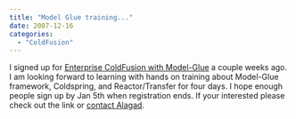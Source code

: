 ```yaml
---
title: "Model Glue training..."
date: 2007-12-16
categories: 
  - "ColdFusion"
---
```


I signed up for [Enterprise ColdFusion with Model-Glue](http://www.alagad.com/go/training/enterprise-coldfusion/enterprise-coldfusion-with-model-glue) a couple weeks ago. I am looking forward to learning with hands on training about Model-Glue framework, Coldspring, and Reactor/Transfer for four days. I hope enough people sign up by Jan 5th when registration ends. If your interested please check out the link or [contact Alagad](http://www.alagad.com/go/contact).
